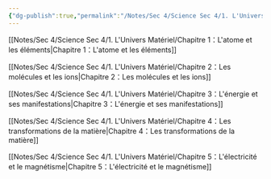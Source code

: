 ```yaml
---
{"dg-publish":true,"permalink":"/Notes/Sec 4/Science Sec 4/1. L'Univers Matériel/"}
---
```



[[Notes/Sec 4/Science Sec 4/1. L'Univers Matériel/Chapitre 1：L'atome et les éléments\|Chapitre 1：L'atome et les éléments]]

[[Notes/Sec 4/Science Sec 4/1. L'Univers Matériel/Chapitre 2：Les molécules et les ions\|Chapitre 2：Les molécules et les ions]]

[[Notes/Sec 4/Science Sec 4/1. L'Univers Matériel/Chapitre 3：L'énergie et ses manifestations\|Chapitre 3：L'énergie et ses manifestations]]

[[Notes/Sec 4/Science Sec 4/1. L'Univers Matériel/Chapitre 4：Les transformations de la matière\|Chapitre 4：Les transformations de la matière]]

[[Notes/Sec 4/Science Sec 4/1. L'Univers Matériel/Chapitre 5：L'électricité et le magnétisme\|Chapitre 5：L'électricité et le magnétisme]]
